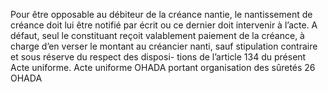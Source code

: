 Pour être opposable au débiteur de la créance nantie, le nantissement de créance
doit lui être notifié par écrit ou ce dernier doit intervenir à l’acte.
A défaut, seul le constituant reçoit valablement paiement de la créance, à
charge d’en verser le montant au créancier nanti, sauf stipulation contraire et
sous réserve du respect des disposi- tions de l’article 134 du présent Acte
uniforme.
Acte uniforme OHADA portant organisation des sûretés
26
OHADA